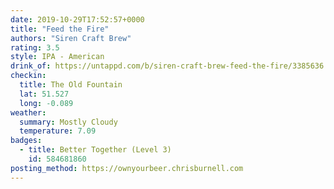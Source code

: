 ```yaml
---
date: 2019-10-29T17:52:57+0000
title: "Feed the Fire"
authors: "Siren Craft Brew"
rating: 3.5
style: IPA - American
drink_of: https://untappd.com/b/siren-craft-brew-feed-the-fire/3385636
checkin:
  title: The Old Fountain
  lat: 51.527
  long: -0.089
weather:
  summary: Mostly Cloudy
  temperature: 7.09
badges:
  - title: Better Together (Level 3)
    id: 584681860
posting_method: https://ownyourbeer.chrisburnell.com
---
```

